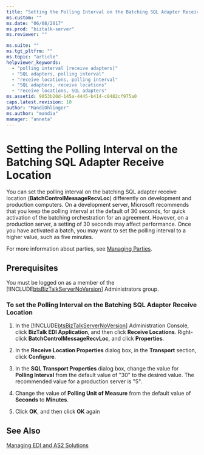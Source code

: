 ```yaml
---
title: "Setting the Polling Interval on the Batching SQL Adapter Receive Location | Microsoft Docs"
ms.custom: ""
ms.date: "06/08/2017"
ms.prod: "biztalk-server"
ms.reviewer: ""

ms.suite: ""
ms.tgt_pltfrm: ""
ms.topic: "article"
helpviewer_keywords: 
  - "polling interval [receive adapters]"
  - "SQL adapters, polling interval"
  - "receive locations, polling interval"
  - "SQL adapters, receive locations"
  - "receive locations, SQL adapters"
ms.assetid: 9053b20d-145a-4445-b414-c0482cf975a0
caps.latest.revision: 10
author: "MandiOhlinger"
ms.author: "mandia"
manager: "anneta"
---
```

# Setting the Polling Interval on the Batching SQL Adapter Receive Location
You can set the polling interval on the batching SQL adapter receive location (**BatchControlMessageRecvLoc**) differently on development and production computers. On a development server, Microsoft recommends that you keep the polling interval at the default of 30 seconds, for quick activation of the batching orchestration for an agreement. However, on a production server, a setting of 30 seconds may affect performance. Once you have activated a batch, you may want to set the polling interval to a higher value, such as five minutes.  
  
 For more information about parties, see [Managing Parties](../core/managing-parties.md).  
  
## Prerequisites  
 You must be logged on as a member of the [!INCLUDE[btsBizTalkServerNoVersion](../includes/btsbiztalkservernoversion-md.md)] Administrators group.  
  
### To set the Polling Interval on the Batching SQL Adapter Receive Location  
  
1. In the [!INCLUDE[btsBizTalkServerNoVersion](../includes/btsbiztalkservernoversion-md.md)] Administration Console, click **BizTalk EDI Application**, and then click **Receive Locations**. Right-click **BatchControlMessageRecvLoc**, and click **Properties**.  
  
2. In the **Receive Location Properties** dialog box, in the **Transport** section, click **Configure**.  
  
3. In the **SQL Transport Properties** dialog box, change the value for **Polling Interval** from the default value of "30" to the desired value. The recommended value for a production server is "5".  
  
4. Change the value of **Polling Unit of Measure** from the default value of **Seconds** to **Minutes**.  
  
5. Click **OK**, and then click **OK** again  
  
## See Also  
 [Managing EDI and AS2 Solutions](../core/managing-edi-and-as2-solutions.md)